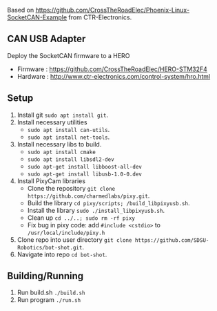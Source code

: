 Based on https://github.com/CrossTheRoadElec/Phoenix-Linux-SocketCAN-Example from CTR-Electronics.

## CAN USB Adapter
Deploy the SocketCAN firmware to a HERO
- Firmware : https://github.com/CrossTheRoadElec/HERO-STM32F4
- Hardware : http://www.ctr-electronics.com/control-system/hro.html

## Setup

 1. Install git `sudo apt install git`.
 2. Install necessary utilities
     - `sudo apt install can-utils`.
     - `sudo apt install net-tools`.
 3. Install necessary libs to build.
     -  `sudo apt install cmake`
     -  `sudo apt install libsdl2-dev`
     -  `sudo apt-get install libboost-all-dev`
     -  `sudo apt-get install libusb-1.0-0.dev`
 4. Install PixyCam libraries
     - Clone the repository `git clone https://github.com/charmedlabs/pixy.git`.
     - Build the library `cd pixy/scripts; /build_libpixyusb.sh`.
     - Install the library `sudo ./install_libpixyusb.sh`.
     - Clean up `cd ../..; sudo rm -rf pixy`
     - Fix bug in pixy code: add `#include <cstdio>` to `/usr/local/include/pixy.h`
 4. Clone repo into user directory `git clone https://github.com/SDSU-Robotics/bot-shot.git`.
 5. Navigate into repo `cd bot-shot`.

## Building/Running
 1. Run build.sh `./build.sh`
 2. Run program `./run.sh`
